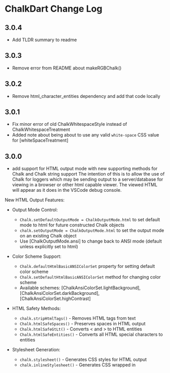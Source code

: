 # ChalkDart Change Log

## 3.0.4

- Add TLDR summary to readme

## 3.0.3

- Remove error from README about makeRGBChalk()

## 3.0.2

- Remove html_character_entities dependency and add that code locally

## 3.0.1

- Fix minor error of old ChalkWhitespaceStyle instead of ChalkWhitespaceTreatment
- Added note about being about to use any valid `white-space` CSS value for [whiteSpaceTreatment]

## 3.0.0

- add support for HTML output mode with new supporting methods for Chalk and Chalk string support
  The intention of this is to allow the use of Chalk for loggers which may be sending output to a
  server/database for viewing in a browser or other html capable viewer.
  The viewed HTML will appear as it does in the VSCode debug console.

New HTML Output Features:
- Output Mode Control:
  - `Chalk.setDefaultOutputMode = ChalkOutputMode.html` to set default mode to html for future constructed Chalk objects
  - `chalk.setOutputMode = ChalkOutputMode.html` to set the output mode on an existing Chalk object
  - Use [ChalkOutputMode.ansi] to change back to ANSI mode (default unless explicitly set to html)

- Color Scheme Support:
  - `Chalk.defaultHtmlBasicANSIColorSet` property for setting default color scheme
  - `Chalk.setDefaultHtmlBasicANSIColorSet` method for changing color scheme
  - Available schemes: [ChalkAnsiColorSet.lightBackground], [ChalkAnsiColorSet.darkBackground], [ChalkAnsiColorSet.highContrast]

- HTML Safety Methods:
  - `chalk.stripHtmlTags()` - Removes HTML tags from text
  - `Chalk.htmlSafeSpaces()` - Preserves spaces in HTML output
  - `Chalk.htmlSafeGtLt()` - Converts < and > to HTML entities
  - `Chalk.htmlSafeEntities()` - Converts all HTML special characters to entities

- Stylesheet Generation:
  - `chalk.stylesheet()` - Generates CSS styles for HTML output
  - `chalk.inlineStylesheet()` - Generates CSS wrapped in <style> tags
  - Customizable options for:
    - Color schemes
    - Whitespace treatment
    - Custom colors
    - Font families (10 customizable slots)

- String Extension Methods:
  - Added `stripHtmlTags` for removing HTML tags
  - Added `htmlSafeGtLt` for safe HTML character conversion
  - Added `htmlSafeSpaces` for space preservation
  - Added `htmlSafeEntities` for entity conversion
  - Extended `strip` to handle HTML tags when in HTML mode

- Example Command Line Options:
  - Added HTML output examples:
    ```
    dart run chalkdart_example.dart --html --light >testlightmode.html
    dart run chalkdart_example.dart --html --highcontrast >testhighcontrastmode.html
    dart run chalkdart_example.dart --html --dark >testdarkmode.html
    ```

## 2.4.0

- add the first ever color debugging support for Flutter apps within VSCode via XCode.
  `Chalk.xcodeSafeEsc = true;` to activate XCode safe mode.
  (Requires the use of my "XCode Flutter Color Debugging" VSCode Extension found at
  [https://marketplace.visualstudio.com/items?itemName=HiveRight.xcodefluttercolordebugging](https://marketplace.visualstudio.com/items?itemName=HiveRight.xcodefluttercolordebugging))
- Update docs in README.md and change out inline base64 url images for server pngs (The inline base64 encoded url images no longer worked on pub.dev/github)

## 2.3.3

- add Wasm support, Since dart:html is not supported when compiling to Wasm, the
  correct alternative now is to use dart.library.js_interop to differentiate
  between native and web.
- Add topics to pubspec.yaml

## 2.3.2

- Fix README.md that got swapped

## 2.3.1

- Dart format code and fix make_css_x11_methods.dart so it outputs correct dart format.

## 2.3.0

- Added support for color previews to all dart docs using Markdown images and inline SVGs.  VSCode supports this.
- Completed the dart docs for all of the string extension methods, including new color previews.
- Always include all X11/CSS colors without having to import the _x11 variants of the chalk files.

## 2.2.1

- Dart format on source

## 2.2.0

- Extended make_css_x11_methods.dart to have capability to generate extensions to String class for all
  the X11/Css color methods from chalk_x11.dart
- Added `chalkstrings_x11.dart` class for adding X11 Chalk methods as extensions to String class

## 2.1.0

- Added Chalk extensions to String class for all Chalk methods using `chalkstrings.dart`

## 2.0.11

- Updated packages, fixed typos in readme, removed non functional badges from readme

## 2.0.10

- Add quotes to screenshot section of pubspec.yaml

## 2.0.9

- Added screenshots to pubspec.yaml

## 2.0.8

- Changed http link in readme to https

## 2.0.7

- More example cleanup

## 2.0.6

- Simplify/cleanup example

## 2.0.5

- There is always something. Regenerate dart docs

## 2.0.4

- Use png instead of svg for logo

## 2.0.3

- Remove html/script from README.md and regenerate dart docs

## 2.0.2

- Add link to readme to dart docs on timmaffett.github.io/chalkdart_docswhich have full color docs because they don't work on github/pub.dev from README.md

## 2.0.1

- Remove html/script sorted table from readme and docs - they don't work on github/pub.dev

## 2.0.0

- Initial public release of chalkdart package.

## 1.0.0

- Initial version, created by Tim Maffett
